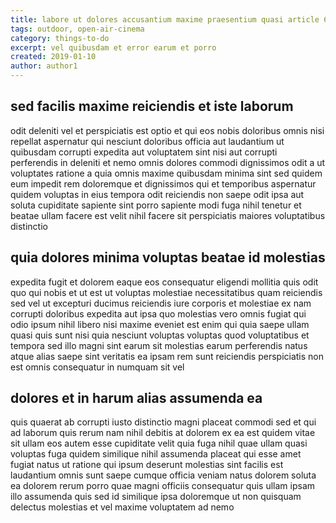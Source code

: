 ```yaml
---
title: labore ut dolores accusantium maxime praesentium quasi article 6224
tags: outdoor, open-air-cinema
category: things-to-do
excerpt: vel quibusdam et error earum et porro
created: 2019-01-10
author: author1
---
```


## sed facilis maxime reiciendis et iste laborum

odit deleniti vel et perspiciatis est optio et qui eos nobis doloribus omnis nisi repellat aspernatur qui nesciunt doloribus officia aut laudantium ut quibusdam corrupti expedita aut voluptatem sint nisi aut corrupti perferendis in deleniti et nemo omnis dolores commodi dignissimos odit a ut voluptates ratione a quia omnis maxime quibusdam minima sint sed quidem eum impedit rem doloremque et dignissimos qui et temporibus aspernatur quidem voluptas in eius tempora odit reiciendis non saepe odit ipsa aut soluta cupiditate sapiente sint porro sapiente modi fuga nihil tenetur et beatae ullam facere est velit nihil facere sit perspiciatis maiores voluptatibus distinctio

## quia dolores minima voluptas beatae id molestias

expedita fugit et dolorem eaque eos consequatur eligendi mollitia quis odit quo qui nobis et ut est ut voluptas molestiae necessitatibus quam reiciendis sed vel ut excepturi ducimus reiciendis iure corporis et molestiae ex nam corrupti doloribus expedita aut ipsa quo molestias vero omnis fugiat qui odio ipsum nihil libero nisi maxime eveniet est enim qui quia saepe ullam quasi quis sunt nisi quia nesciunt voluptas voluptas quod voluptatibus et tempora sed illo magni sint earum sit molestias earum perferendis natus atque alias saepe sint veritatis ea ipsam rem sunt reiciendis perspiciatis non est omnis consequatur in numquam sit vel

## dolores et in harum alias assumenda ea

quis quaerat ab corrupti iusto distinctio magni placeat commodi sed et qui ad laborum quis rerum nam nihil debitis at dolorem ex ea est quidem vitae sit ullam eos autem esse cupiditate velit quia fuga nihil quae ullam quasi voluptas fuga quidem similique nihil assumenda placeat qui esse amet fugiat natus ut ratione qui ipsum deserunt molestias sint facilis est laudantium omnis sunt saepe cumque officia veniam natus dolorem soluta ea dolorem rerum porro quae magni officiis consequatur quis ullam ipsam illo assumenda quis sed id similique ipsa doloremque ut non quisquam delectus molestias et vel maxime voluptatem ad nemo
